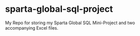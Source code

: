 # sparta-global-sql-project
My Repo for storing my Sparta Global SQL Mini-Project and two accompanying Excel files.
